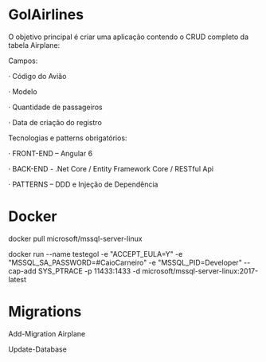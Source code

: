 # GolAirlines

O objetivo principal é criar uma aplicação contendo o CRUD completo da tabela Airplane:

Campos:

· Código do Avião

· Modelo

· Quantidade de passageiros

· Data de criação do registro


Tecnologias e patterns obrigatórios:


· FRONT-END – Angular 6

· BACK-END - .Net Core / Entity Framework Core / RESTful Api

· PATTERNS – DDD e Injeção de Dependência


# Docker

docker pull microsoft/mssql-server-linux

docker run --name testegol -e "ACCEPT_EULA=Y" -e "MSSQL_SA_PASSWORD=#CaioCarneiro" -e "MSSQL_PID=Developer" --cap-add SYS_PTRACE -p 11433:1433 -d microsoft/mssql-server-linux:2017-latest


# Migrations

Add-Migration Airplane

Update-Database
